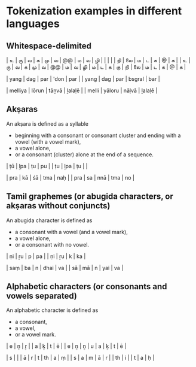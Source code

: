# Tokenization examples in different languages



## Whitespace-delimited

| உ | ரு | வ | க | மு | வ | @@ | ம | வ | ழி |   |   |   |    | நி | லை  | ம | ட | க | @ | க |
| உ | ரு | வ | க | மு | வ | @@ | ம | வ | ழி | ம | ட | க | கு | நி | லை  | ம | ட | க | @ | க |

| yang | dag | par | 'don   | par |
| yang | dag | par | bsgral | bar |

| melliya | lōrun   | tāṉvā | ḻalaḷē |
| melli   | yāloru  | nāḷvā | ḻalaḷē |

## Akṣaras

An akṣara is defined as a syllable
* beginning with a consonant or consonant cluster and ending with a vowel (with a vowel mark),
* a vowel alone,
* or a consonant (cluster) alone at the end of a sequence.

| ṭū | ḻpa | ṭu | pu |
| ṭu | ḻpa | ṭu |    |

| pra | kā | śā  | tma | naḥ |
| pra | sa | nnā | tma | no  |


## Tamil graphemes (or abugida characters, or akṣaras without conjuncts)

An abugida character is defined as
* a consonant with a vowel (and a vowel mark),
* a vowel alone,
* or a consonant with no vowel.

| ṇi | ṟu | p | pa |
| ṇi | ṟu | k | ka |

| saṃ | ba | n | dhai | va |
| sā  | mā | n | yai  | va |


## Alphabetic characters (or consonants and vowels separated)

An alphabetic character is defined as
* a consonant,
* a vowel,
* or a vowel mark.

| e | ṉ | ṟ |   | a | ḵ | t | ē |
| e  | ṉ | ṉ | u | a | ḵ | t | ē |

| s |   |   | ā | r | t | th | a | ṃ |
| s | a | m | ā | r |   | th | i |   | t | a | ḥ | 

